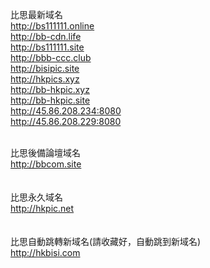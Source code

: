 比思最新域名<br>
http://bs111111.online<br>
http://bb-cdn.life<br>
http://bs111111.site<br>
http://bbb-ccc.club<br>
http://bisipic.site<br>
http://hkpics.xyz<br>
http://bb-hkpic.xyz<br>
http://bb-hkpic.site<br>
http://45.86.208.234:8080<br>
http://45.86.208.229:8080<br>
<br>

比思後備論壇域名 <br>
http://bbcom.site<br>
<br>
<br>
比思永久域名<br>
http://hkpic.net<br>
<br>
<br>
比思自動跳轉新域名(請收藏好，自動跳到新域名)<br>
http://hkbisi.com<br>
